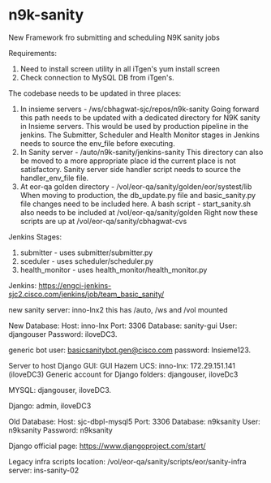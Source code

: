 # n9k-sanity

New Framework fro submitting and scheduling N9K sanity jobs

Requirements:

1. Need to install screen utility in all iTgen's
   yum install screen
2. Check connection to MySQL DB from iTgen's.



The codebase needs to be updated in three places:
1. In insieme servers - /ws/cbhagwat-sjc/repos/n9k-sanity
   Going forward this path needs to be updated with a dedicated directory for N9K sanity in Insieme servers.
   This would be used by production pipeline in the jenkins.
   The Submitter, Scheduler and Health Monitor stages in Jenkins needs to source the env_file before executing.
2. In Sanity server - /auto/n9k-sanity/jenkins-sanity
   This directory can also be moved to a more appropriate place id the current place is not satisfactory.
   Sanity server side handler script needs to source the handler_env_file file.
3. At eor-qa golden directory - /vol/eor-qa/sanity/golden/eor/systest/lib
   When moving to production, the db_update.py file and basic_sanity.py file changes need to be included here.
   A bash script - start_sanity.sh also needs to be included at /vol/eor-qa/sanity/golden
   Right now these scripts are up at /vol/eor-qa/sanity/cbhagwat-cvs


Jenkins Stages:
1. submitter - uses submitter/submitter.py
2. sceduler - uses scheduler/scheduler.py
3. health_monitor - uses health_monitor/health_monitor.py


Jenkins:
https://engci-jenkins-sjc2.cisco.com/jenkins/job/team_basic_sanity/

new sanity server: inno-lnx2
this has /auto, /ws and /vol mounted

New Database:
Host: inno-lnx
Port: 3306
Database: sanity-gui
User: djangouser
Password: iloveDC3.

generic bot user: basicsanitybot.gen@cisco.com
password: Insieme123.

Server to host Django GUI: GUI Hazem UCS: inno-lnx: 172.29.151.141 (iloveDC3)
Generic account for Django folders: djangouser, iloveDc3

MYSQL: djangouser, iloveDC3.

Django: admin, iloveDC3

Old Database:
Host: sjc-dbpl-mysql5
Port: 3306
Database: n9ksanity
User: n9ksanity
Password: n9ksanity

Django official page:
https://www.djangoproject.com/start/

Legacy infra scripts location: /vol/eor-qa/sanity/scripts/eor/sanity-infra
server: ins-sanity-02

